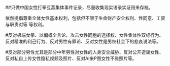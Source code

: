 ##只做中国女性打拳豆蒸集体事件记录，尽量收集现实语录实证用来存档。

依然提倡尊重全体女性基本权利，包括但不限于生命财产安全权利、性同意、工资与职责对等 等权利。

#反对极端女拳、以偏概全言论、攻击女性同胞的选择权、女性集体性双标行为、反对精准的利己行为、反对男性有罪论、反对女性是男权社会下的悲哀说法等。

#反对部分男性尤其是部分中年男性对女性的人身安全威胁、反对公开造谣女性、反对私自上传女性隐私视频及照片、反对AI来P图女性不雅照片等。

